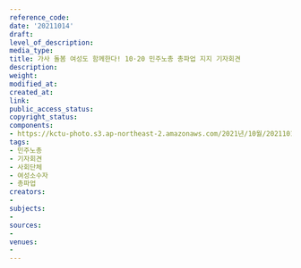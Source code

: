```yaml
---
reference_code: 
date: '20211014'
draft: 
level_of_description: 
media_type: 
title: 가사 돌봄 여성도 함께한다! 10·20 민주노총 총파업 지지 기자회견
description: 
weight: 
modified_at: 
created_at: 
link: 
public_access_status: 
copyright_status: 
components:
- https://kctu-photo.s3.ap-northeast-2.amazonaws.com/2021년/10월/20211014-가사+돌봄+여성도+함께한다!+10·20+민주노총+총파업+지지+기자회견_민주노총_기자회견_사회단체_여성소수자_총파업/_1D20046.jpg
tags:
- 민주노총
- 기자회견
- 사회단체
- 여성소수자
- 총파업
creators:
- 
subjects:
- 
sources:
- 
venues:
- 
---
```

